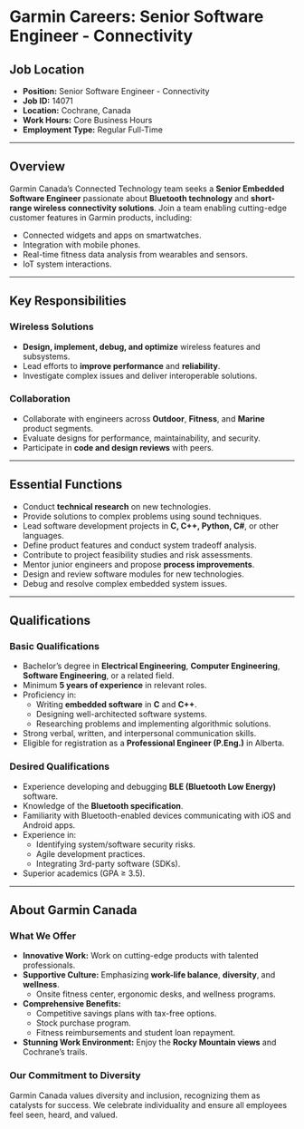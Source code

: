 # Garmin Careers: Senior Software Engineer - Connectivity

## Job Location
- **Position:** Senior Software Engineer - Connectivity  
- **Job ID:** 14071  
- **Location:** Cochrane, Canada  
- **Work Hours:** Core Business Hours  
- **Employment Type:** Regular Full-Time  

---

## **Overview**
Garmin Canada’s Connected Technology team seeks a **Senior Embedded Software Engineer** passionate about **Bluetooth technology** and **short-range wireless connectivity solutions**. Join a team enabling cutting-edge customer features in Garmin products, including:

- Connected widgets and apps on smartwatches.
- Integration with mobile phones.
- Real-time fitness data analysis from wearables and sensors.
- IoT system interactions.

---

## **Key Responsibilities**
### Wireless Solutions
- **Design, implement, debug, and optimize** wireless features and subsystems.
- Lead efforts to **improve performance** and **reliability**.
- Investigate complex issues and deliver interoperable solutions.

### Collaboration
- Collaborate with engineers across **Outdoor**, **Fitness**, and **Marine** product segments.  
- Evaluate designs for performance, maintainability, and security.  
- Participate in **code and design reviews** with peers.

---

## **Essential Functions**
- Conduct **technical research** on new technologies.
- Provide solutions to complex problems using sound techniques.
- Lead software development projects in **C, C++, Python, C#**, or other languages.
- Define product features and conduct system tradeoff analysis.
- Contribute to project feasibility studies and risk assessments.
- Mentor junior engineers and propose **process improvements**.
- Design and review software modules for new technologies.
- Debug and resolve complex embedded system issues.

---

## **Qualifications**

### **Basic Qualifications**
- Bachelor’s degree in **Electrical Engineering**, **Computer Engineering**, **Software Engineering**, or a related field.
- Minimum **5 years of experience** in relevant roles.
- Proficiency in:
  - Writing **embedded software** in **C** and **C++**.
  - Designing well-architected software systems.
  - Researching problems and implementing algorithmic solutions.
- Strong verbal, written, and interpersonal communication skills.
- Eligible for registration as a **Professional Engineer (P.Eng.)** in Alberta.

### **Desired Qualifications**
- Experience developing and debugging **BLE (Bluetooth Low Energy)** software.
- Knowledge of the **Bluetooth specification**.
- Familiarity with Bluetooth-enabled devices communicating with iOS and Android apps.
- Experience in:
  - Identifying system/software security risks.
  - Agile development practices.
  - Integrating 3rd-party software (SDKs).
- Superior academics (GPA ≥ 3.5).

---

## **About Garmin Canada**

### **What We Offer**
- **Innovative Work:** Work on cutting-edge products with talented professionals.
- **Supportive Culture:** Emphasizing **work-life balance**, **diversity**, and **wellness**.
  - Onsite fitness center, ergonomic desks, and wellness programs.
- **Comprehensive Benefits:**
  - Competitive savings plans with tax-free options.
  - Stock purchase program.
  - Fitness reimbursements and student loan repayment.
- **Stunning Work Environment:** Enjoy the **Rocky Mountain views** and Cochrane’s trails.

### **Our Commitment to Diversity**
Garmin Canada values diversity and inclusion, recognizing them as catalysts for success. We celebrate individuality and ensure all employees feel seen, heard, and valued.

